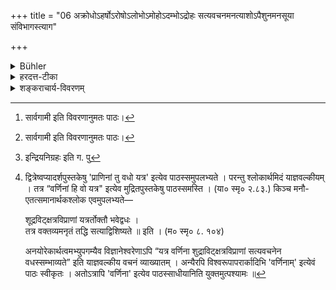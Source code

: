 +++
title = "06 अक्रोधोऽहर्षोऽरोषोऽलोभोऽमोहोऽदम्भोऽद्रोहः सत्यवचनमनत्याशोऽपैशुनमनसूया संविभागस्त्याग"

+++

<details><summary>Bühler</summary>

6. Freedom from anger, from exultation, from grumbling, from covetousness, from perplexity, from hypocrisy (and) hurtfulness; truthfulness, moderation in eating, silencing a slander, freedom from envy, self-denying liberality, avoiding to accept gifts, uprightness, affability, extinction of the passions, subjection of the senses, peace with all created beings, concentration (of the mind on the contemplation of the Ātman), regulation of one's conduct according to that of the Āryas, peacefulness and contentedness;--these (good qualities) have been settled by the agreement (of the wise) for all (the four) orders; he who, according to the precepts of the sacred law, practises these, enters the universal soul.
</details>

<details><summary>हरदत्त-टीका</summary>

## सूत्रम्
अक्रोधोऽहर्षोऽरोषोऽलोभोऽमोहोऽदम्भोऽद्रोहः सत्यवचनमनत्याशोऽपैशुनमनसूया संविभागस्त्याग आर्जवं मार्दवं शमो दमः सर्वभूतैरविरोधो योग आर्यमानृशंसं तुष्टिरिति सर्वाश्रमाणां समयपदानि तान्यनुतिष्ठन् विधिना [^१]सार्वगामी भवति ॥ १४ ॥ ६॥  

[^१]:

    सार्वगामी इति विवरणानुमतः पाठः।


### प्रस्तावः
के पुनस्ते योगा इति, उच्यते —  
### टिप्पनी
के पुनस्ते योगाः ? तानाह—  
एते चाऽक्रोधादयोऽपि भावरूपाः न क्रोधाद्यभावमात्रम् , क्रोधादिनिर्घातहेतुतयोपदेशात् । के पुनस्ते ? अक्रोधः, क्रोधादिषु प्रसक्तेष्वपि मा कार्षमिति सङ्कल्पः। अहर्षः, इष्टलाभालाभेषु चेतस ऐकरूप्यम् । अरोषः मित्रादिषु प्रतिकूलेष्वपि मनोविकाराभावः । अलोभः सन्तोषोऽलम्बुद्धिः। अमोहोऽवधानम् । अदम्भो धर्मानुष्ठानम् । अद्रोहः परेष्वपकारिष्वप्यनपकारः । अनसूया परगुणेष्वभिमोदनम् । सत्यवचनं यथादृष्टार्थवादित्वम् । सम्विभागः आत्मान[^१]मुपरुध्याऽप्यग्रादिदानम् । त्यागोऽपरिप्रहः । आर्जवं मनोवाक्कायानामेकरूपत्वम् । मार्दवं सूपगम्यता। शमः मन्युपरित्यागः । दमः[^२]इन्द्रियजयः । एताभ्यामेव गतत्वात् पूर्वस्वस्मिन् क्रमे अकामः, अमन्युः, आत्मवत्वमिति नोपदिष्टम् । सर्वभूतैरविरोधः । सर्वग्रहणं क्षुद्रैरविरोधार्थम् । योगः ऐकाप्यम् । आर्याणां भावः आर्यं शिष्टाचारानुपालनम् । आनृशंसं आनृशंस्यं व्यवहारवचनादौ प्रसक्तनैष्ठुर्यस्य वर्जनम् । तुष्टिरनिर्वेदः । समयो ब्यवस्था । सा च प्रकरणाद्धर्मज्ञानाम् । पदं विषयः । एते अक्रोधादयः सर्वेषामाश्रमाणां सेव्याः, न केवलं योगिनामेवेति धर्मज्ञानां समय इत्यर्थः । एते हि भाव्यमानाः क्रोधादीनू समूलघातं घ्नन्ति । अतश्च तान्यनुतिष्ठन् विधिना सार्वगामी भवति । तान्यक्रोधादीनि तुष्ट्यन्तानि । विधिना यथाशास्त्रम् । अनुतिष्ठन् सार्वगामी सर्वस्मै हितः सार्वः आत्मा तं गच्छति प्राप्नोति। 'विधिने'ति वचनात्[^३]प्राणिनां तु वधो यत्र तत्र साक्ष्यनृतं वदेत् ।' इत्यादिके विषये अनृतवचनादावपि न दोष इति ॥ ६ ॥  

[^१]: अवरुध्य इति क, पु.  

[^२]: इन्द्रियनिग्रहः इति ग. पु  

[^३]:

    द्वित्रेष्वप्यादर्शपुस्तकेषु 'प्राणिनां तु वधो यत्र' इत्येव पाठस्समुपलभ्यते । परन्तु श्लोकार्थमिदं याज्ञवल्कीयम् । तत्र “वर्णिनां हि वो यत्र" इत्येव मुद्रितपुस्तकेषु पाठस्समस्ति । (या० स्मृ० २.८३.) किञ्च मनौ-एतत्समानार्थकश्लोक एवमुपलभ्यते—  

    शूद्रविट्क्षत्रविप्राणां यत्रर्तोक्तौ भवेद्वधः ।  
    तत्र वक्तव्यमनृतं तद्धि सत्याद्विशिष्यते ॥ इति । (म० स्मृ० ८. १०४)   

    अनयोरेकार्थत्वमभ्युपगम्यैव विज्ञानेश्वरेणाऽपि “यत्र वर्णिना शुद्राविट्क्षत्रविप्राणां सत्यवचनेन वधस्सम्भाव्यते” इति याज्ञवल्कीय वचनं व्याख्यातम् । अन्यैरपि विश्वरूपापरार्कादिभि 'वर्णिनाम्' इत्येवं पाठः स्वीकृतः । अतोऽत्रापि 'वर्णिना' इत्येव पाठस्साधीयानिति युक्तमुत्पश्यामः ॥  



इति श्रीहरदत्तविरचितायामापस्तम्बधर्मसत्रवृत्तावुज्वलायां
त्रयोविंशी कण्डिका ॥ २३ ॥  


इति चापस्तम्बधर्मसूत्रवृत्तौ हरदत्तमिश्रविरचितायामु
ज्ज्वलायां प्रथमप्रश्नेऽष्टमः पटलः ॥८॥ .
</details>

<details><summary>शङ्कराचार्य-विवरणम्</summary>

अक्रोधोऽहर्षोऽरोषोऽलोभोऽमोहोऽदम्भोऽद्रोहः सत्यवचनमनत्याशोऽपैशुनमनसूया संविभागस्त्याग आर्जवं मार्दवं शमो दमः सर्वभूतैरविरोधो योग आर्यमानृशंसं तुष्टिरिति सर्वाश्रमाणां समयपदानि तान्यनुतिष्ठन्विधिना सार्वगामी भवति ६


विवरणम् । __ अक्रोधोऽहर्षः इत्येवमाद्या अयोगविपरीताः । अतस्ते समाधिलक्षण स्वाद योगा। सविभागः आत्मनो यात्रालाधनस्याऽर्थिभ्यः संविभजनम् । स्यागः दृष्टादृष्टेष्टभोगानां शक्तितः परित्यजम् , तत्साधनानां च । आर्जवम् ऋजुता, अदुष्टाकलनपूर्विका वाङ्मनाकायानां प्रवृतिः। मार्दव मृदुत्वम् । शमोऽन्तःकरणोपशमः। दमो बाह्यकरणापेशमः। इदमन्यद् योगलक्षणं संक्षेपत उच्यते-सर्वभूताविरोधो योगः, विरोघे हि भूतानां पीडा, तदभावेऽपीडा । स एव सर्वभूतापीडालक्षणो योगः। आर्यम् आर्याणां भावः अक्षुद्रता । आनृशंसम् आनृशंस्यम् , अक्रौर्यम् । तुष्टिः लब्धव्यस्याऽलाभेऽपि चेतसा प्रसन्नतयाऽवस्थानं लाभ इव । सर्व भताविरोलक्षणांहिला परिव्राजकस्यैव सम्भवतीत्यायर्यादीनां त्रया. णामन्येषां चाविरुद्धानां सर्वाश्रमान प्रति प्राप्तिरितीतिशब्दसाम
द्,ि इतिशब्दस्य च प्रकारवचनत्वादार्यादीनीत्थंप्रकाराणि सर्वाश्र मान् प्रति गमयति सर्वाश्रमाणां समयपदानोति । समयस्थानानीत्ये तत् । अवश्यानुष्ठेयानीत्यर्थः । तान्येतानि यथोक्तान्यनुतिष्ठन् विधिना सर्वगामी सर्वगमनशीलः, शानाभिव्यक्तिक्रमेण । भवति मुच्यते इत्यर्थः ।। इति श्रीगोविन्दभगवत्पूज्यपादशिष्यस्य श्रीशङ्करभगवत्पादाचार्यस्य कृतिषु
आपस्तम्बीयधर्मशास्त्राध्यात्मपटलविवरणम् ॥
</details>
